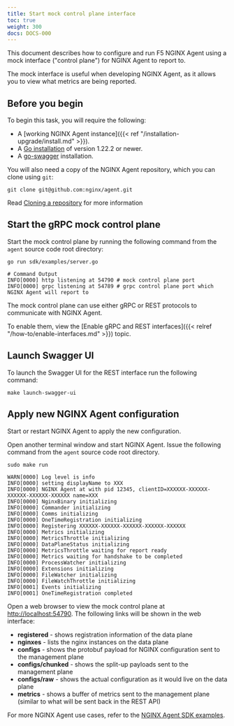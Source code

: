 ```yaml
---
title: Start mock control plane interface
toc: true
weight: 300
docs: DOCS-000
---
```


This document describes how to configure and run F5 NGINX Agent using a mock interface ("control plane") for NGINX Agent to report to. 

The mock interface is useful when developing NGINX Agent, as it allows you to view what metrics are being reported.

## Before you begin

To begin this task, you will require the following:

- A [working NGINX Agent instance]({{< ref "/installation-upgrade/install.md" >}}).
- A [Go installation](https://go.dev/dl/) of version 1.22.2 or newer.
- A [go-swagger](https://goswagger.io/go-swagger/install/) installation.

You will also need a copy of the NGINX Agent repository, which you can clone using `git`:

```shell
git clone git@github.com:nginx/agent.git
```

Read [Cloning a repository](https://docs.github.com/en/repositories/creating-and-managing-repositories/cloning-a-repository) for more information

## Start the gRPC mock control plane

Start the mock control plane by running the following command from the `agent` source code root directory:

```shell
go run sdk/examples/server.go

# Command Output
INFO[0000] http listening at 54790 # mock control plane port
INFO[0000] grpc listening at 54789 # grpc control plane port which NGINX Agent will report to
```

The mock control plane can use either gRPC or REST protocols to communicate with NGINX Agent.

To enable them, view the [Enable gRPC and REST interfaces]({{< relref "/how-to/enable-interfaces.md" >}}) topic.

## Launch Swagger UI

To launch the Swagger UI for the REST interface run the following command:

```shell
make launch-swagger-ui
```

## Apply new NGINX Agent configuration

Start or restart NGINX Agent to apply the new configuration.

Open another terminal window and start NGINX Agent. Issue the following command from the `agent` source code root directory.

```shell
sudo make run
```
```text
WARN[0000] Log level is info
INFO[0000] setting displayName to XXX
INFO[0000] NGINX Agent at with pid 12345, clientID=XXXXXX-XXXXXX-XXXXXX-XXXXXX-XXXXXX name=XXX
INFO[0000] NginxBinary initializing
INFO[0000] Commander initializing
INFO[0000] Comms initializing
INFO[0000] OneTimeRegistration initializing
INFO[0000] Registering XXXXXX-XXXXXX-XXXXXX-XXXXXX-XXXXXX
INFO[0000] Metrics initializing
INFO[0000] MetricsThrottle initializing
INFO[0000] DataPlaneStatus initializing
INFO[0000] MetricsThrottle waiting for report ready
INFO[0000] Metrics waiting for handshake to be completed
INFO[0000] ProcessWatcher initializing
INFO[0000] Extensions initializing
INFO[0000] FileWatcher initializing
INFO[0000] FileWatchThrottle initializing
INFO[0001] Events initializing
INFO[0001] OneTimeRegistration completed
```

Open a web browser to view the mock control plane at [http://localhost:54790](http://localhost:54790). The following links will be shown in the web interface:

- **registered** - shows registration information of the data plane
- **nginxes** - lists the nginx instances on the data plane
- **configs** - shows the protobuf payload for NGINX configuration sent to the management plane
- **configs/chunked** - shows the split-up payloads sent to the management plane
- **configs/raw** - shows the actual configuration as it would live on the data plane
- **metrics** - shows a buffer of metrics sent to the management plane (similar to what will be sent back in the REST API)

For more NGINX Agent use cases, refer to the [NGINX Agent SDK examples](https://github.com/nginx/agent/tree/main/sdk/examples).